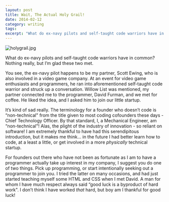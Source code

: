 ```yaml
---
layout: post
title: Wait, The Actual Holy Grail!
date: 2014-02-12
category: writing
tags:
excerpt: "What do ex-navy pilots and self-taught code warriors have in common? Nothing really, but I’m glad these two met. You see, the ex-navy pilot happens to be my partner, Scott Ewing, who is also involved in..."
---
```


![holygrail.jpg](http://postachio-images.s3-website-us-east-1.amazonaws.com/556b4a502f1871678ab622cb5bebf695.jpg)

What do ex-navy pilots and self-taught code warriors have in common? Nothing really, but I’m glad these two met.

You see, the ex-navy pilot happens to be my partner, Scott Ewing, who is also involved in a video game company. At an event for video game enthusiasts and programmers, he ran into aforementioned self-taught code warrior and struck up a conversation. Willow List was mentioned, my partner connected me to the programmer, David Furman, and we met for coffee. He liked the idea, and I asked him to join our little startup.

It’s kind of sad really. The terminology for a founder who doesn’t code is “non-technical" from the title given to most coding cofounders these days - Chief Technology Officer. By that standard, I, a Mechanical Engineer, am “non-technical"! Alas, the plight of the industry of innovation - so reliant on software! I am extremely thankful to have had this serendipitous introduction, but it makes me think… in the future I had better learn how to code, at a least a little, or get involved in a more _physically_ technical startup.

For founders out there who have not been as fortunate as I am to have a programmer actually take up interest in my company, I suggest you do one of two things. Pick up programming, or start intentionally seeking out a programmer to join you. I tried the latter on many occasions, and had just started teaching myself some HTML and CSS when I met David. A man for whom I have much respect always said “good luck is a byproduct of hard work". I don’t think I have worked _that_ hard, but boy am I thankful for good luck!
